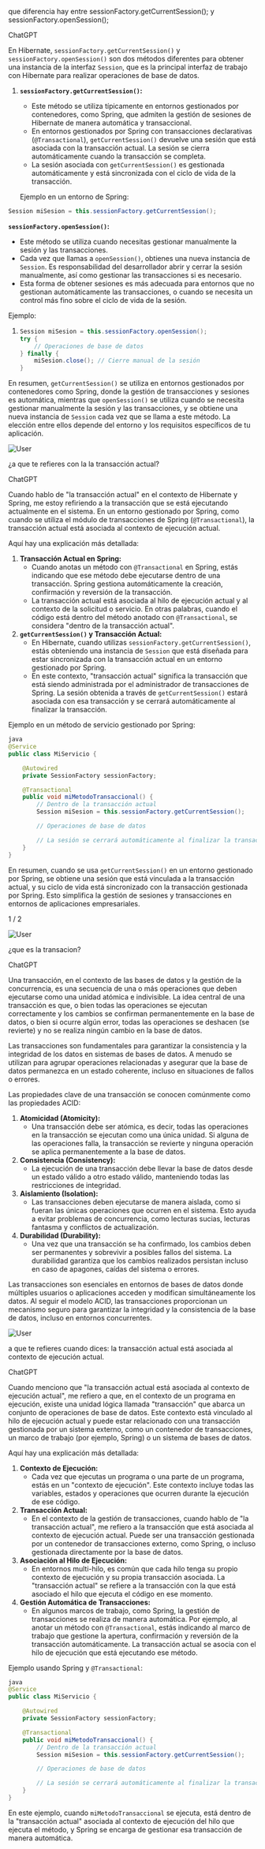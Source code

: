 que diferencia hay entre sessionFactory.getCurrentSession(); y sessionFactory.openSession();

ChatGPT

En Hibernate, `sessionFactory.getCurrentSession()` y `sessionFactory.openSession()` son dos métodos diferentes para obtener una instancia de la interfaz `Session`, que es la principal interfaz de trabajo con Hibernate para realizar operaciones de base de datos.

1. **`sessionFactory.getCurrentSession()`:**

   - Este método se utiliza típicamente en entornos gestionados por contenedores, como Spring, que admiten la gestión de sesiones de Hibernate de manera automática y transaccional.
   - En entornos gestionados por Spring con transacciones declarativas (`@Transactional`), `getCurrentSession()` devuelve una sesión que está asociada con la transacción actual. La sesión se cierra automáticamente cuando la transacción se completa.
   - La sesión asociada con `getCurrentSession()` es gestionada automáticamente y está sincronizada con el ciclo de vida de la transacción.

   Ejemplo en un entorno de Spring:

```java
Session miSesion = this.sessionFactory.getCurrentSession();
```

**`sessionFactory.openSession()`:**

- Este método se utiliza cuando necesitas gestionar manualmente la sesión y las transacciones.
- Cada vez que llamas a `openSession()`, obtienes una nueva instancia de `Session`. Es responsabilidad del desarrollador abrir y cerrar la sesión manualmente, así como gestionar las transacciones si es necesario.
- Esta forma de obtener sesiones es más adecuada para entornos que no gestionan automáticamente las transacciones, o cuando se necesita un control más fino sobre el ciclo de vida de la sesión.

Ejemplo:

1. ```java
   Session miSesion = this.sessionFactory.openSession();
   try {
       // Operaciones de base de datos
   } finally {
       miSesion.close(); // Cierre manual de la sesión
   }
   ```

En resumen, `getCurrentSession()` se utiliza en entornos gestionados por contenedores como Spring, donde la gestión de transacciones y sesiones es automática, mientras que `openSession()` se utiliza cuando se necesita gestionar manualmente la sesión y las transacciones, y se obtiene una nueva instancia de `Session` cada vez que se llama a este método. La elección entre ellos depende del entorno y los requisitos específicos de tu aplicación.



![User](https://lh3.googleusercontent.com/a/AEdFTp6oAJT7tpsba0WJMQnXohSbWLwv05JcZ9IP1nHf=s96-c)

¿a que te refieres con la  la transacción actual?

ChatGPT

Cuando hablo de "la transacción actual" en el contexto de Hibernate y Spring, me estoy refiriendo a la transacción que se está ejecutando actualmente en el sistema. En un entorno gestionado por Spring, como cuando se utiliza el módulo de transacciones de Spring (`@Transactional`), la transacción actual está asociada al contexto de ejecución actual.

Aquí hay una explicación más detallada:

1. **Transacción Actual en Spring:**
   - Cuando anotas un método con `@Transactional` en Spring, estás indicando que ese método debe ejecutarse dentro de una transacción. Spring gestiona automáticamente la creación, confirmación y reversión de la transacción.
   - La transacción actual está asociada al hilo de ejecución actual y al contexto de la solicitud o servicio. En otras palabras, cuando el código está dentro del método anotado con `@Transactional`, se considera "dentro de la transacción actual".
2. **`getCurrentSession()` y Transacción Actual:**
   - En Hibernate, cuando utilizas `sessionFactory.getCurrentSession()`, estás obteniendo una instancia de `Session` que está diseñada para estar sincronizada con la transacción actual en un entorno gestionado por Spring.
   - En este contexto, "transacción actual" significa la transacción que está siendo administrada por el administrador de transacciones de Spring. La sesión obtenida a través de `getCurrentSession()` estará asociada con esa transacción y se cerrará automáticamente al finalizar la transacción.

Ejemplo en un método de servicio gestionado por Spring:

```java
java
@Service
public class MiServicio {

    @Autowired
    private SessionFactory sessionFactory;

    @Transactional
    public void miMetodoTransaccional() {
        // Dentro de la transacción actual
        Session miSesion = this.sessionFactory.getCurrentSession();

        // Operaciones de base de datos

        // La sesión se cerrará automáticamente al finalizar la transacción
    }
}
```

En resumen, cuando se usa `getCurrentSession()` en un entorno gestionado por Spring, se obtiene una sesión que está vinculada a la transacción actual, y su ciclo de vida está sincronizado con la transacción gestionada por Spring. Esto simplifica la gestión de sesiones y transacciones en entornos de aplicaciones empresariales.

1 / 2

![User](https://lh3.googleusercontent.com/a/AEdFTp6oAJT7tpsba0WJMQnXohSbWLwv05JcZ9IP1nHf=s96-c)

¿que es la transacion?

ChatGPT

Una transacción, en el contexto de las bases de datos y la gestión de la concurrencia, es una secuencia de una o más operaciones que deben ejecutarse como una unidad atómica e indivisible. La idea central de una transacción es que, o bien todas las operaciones se ejecutan correctamente y los cambios se confirman permanentemente en la base de datos, o bien si ocurre algún error, todas las operaciones se deshacen (se revierte) y no se realiza ningún cambio en la base de datos.

Las transacciones son fundamentales para garantizar la consistencia y la integridad de los datos en sistemas de bases de datos. A menudo se utilizan para agrupar operaciones relacionadas y asegurar que la base de datos permanezca en un estado coherente, incluso en situaciones de fallos o errores.

Las propiedades clave de una transacción se conocen comúnmente como las propiedades ACID:

1. **Atomicidad (Atomicity):**
   - Una transacción debe ser atómica, es decir, todas las operaciones en la transacción se ejecutan como una única unidad. Si alguna de las operaciones falla, la transacción se revierte y ninguna operación se aplica permanentemente a la base de datos.
2. **Consistencia (Consistency):**
   - La ejecución de una transacción debe llevar la base de datos desde un estado válido a otro estado válido, manteniendo todas las restricciones de integridad.
3. **Aislamiento (Isolation):**
   - Las transacciones deben ejecutarse de manera aislada, como si fueran las únicas operaciones que ocurren en el sistema. Esto ayuda a evitar problemas de concurrencia, como lecturas sucias, lecturas fantasma y conflictos de actualización.
4. **Durabilidad (Durability):**
   - Una vez que una transacción se ha confirmado, los cambios deben ser permanentes y sobrevivir a posibles fallos del sistema. La durabilidad garantiza que los cambios realizados persistan incluso en caso de apagones, caídas del sistema o errores.

Las transacciones son esenciales en entornos de bases de datos donde múltiples usuarios o aplicaciones acceden y modifican simultáneamente los datos. Al seguir el modelo ACID, las transacciones proporcionan un mecanismo seguro para garantizar la integridad y la consistencia de la base de datos, incluso en entornos concurrentes.



![User](https://lh3.googleusercontent.com/a/AEdFTp6oAJT7tpsba0WJMQnXohSbWLwv05JcZ9IP1nHf=s96-c)

a que te refieres cuando dices:  la transacción actual está asociada al contexto de ejecución actual.

ChatGPT

Cuando menciono que "la transacción actual está asociada al contexto de ejecución actual", me refiero a que, en el contexto de un programa en ejecución, existe una unidad lógica llamada "transacción" que abarca un conjunto de operaciones de base de datos. Este contexto está vinculado al hilo de ejecución actual y puede estar relacionado con una transacción gestionada por un sistema externo, como un contenedor de transacciones, un marco de trabajo (por ejemplo, Spring) o un sistema de bases de datos.

Aquí hay una explicación más detallada:

1. **Contexto de Ejecución:**
   - Cada vez que ejecutas un programa o una parte de un programa, estás en un "contexto de ejecución". Este contexto incluye todas las variables, estados y operaciones que ocurren durante la ejecución de ese código.
2. **Transacción Actual:**
   - En el contexto de la gestión de transacciones, cuando hablo de "la transacción actual", me refiero a la transacción que está asociada al contexto de ejecución actual. Puede ser una transacción gestionada por un contenedor de transacciones externo, como Spring, o incluso gestionada directamente por la base de datos.
3. **Asociación al Hilo de Ejecución:**
   - En entornos multi-hilo, es común que cada hilo tenga su propio contexto de ejecución y su propia transacción asociada. La "transacción actual" se refiere a la transacción con la que está asociado el hilo que ejecuta el código en ese momento.
4. **Gestión Automática de Transacciones:**
   - En algunos marcos de trabajo, como Spring, la gestión de transacciones se realiza de manera automática. Por ejemplo, al anotar un método con `@Transactional`, estás indicando al marco de trabajo que gestione la apertura, confirmación y reversión de la transacción automáticamente. La transacción actual se asocia con el hilo de ejecución que está ejecutando ese método.

Ejemplo usando Spring y `@Transactional`:

```java
java
@Service
public class MiServicio {

    @Autowired
    private SessionFactory sessionFactory;

    @Transactional
    public void miMetodoTransaccional() {
        // Dentro de la transacción actual
        Session miSesion = this.sessionFactory.getCurrentSession();

        // Operaciones de base de datos

        // La sesión se cerrará automáticamente al finalizar la transacción
    }
}
```

En este ejemplo, cuando `miMetodoTransaccional` se ejecuta, está dentro de la "transacción actual" asociada al contexto de ejecución del hilo que ejecuta el método, y Spring se encarga de gestionar esa transacción de manera automática.